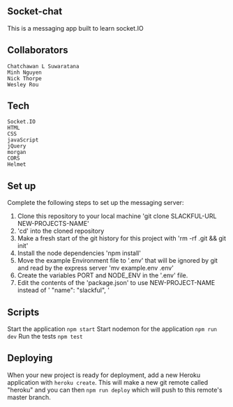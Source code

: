 ## Socket-chat

This is a messaging app built to learn socket.IO

## Collaborators
```
Chatchawan L Suwaratana
Minh Nguyen
Nick Thorpe
Wesley Rou
```
## Tech
```
Socket.IO
HTML
CSS
javaScript
jQuery
morgan
CORS
Helmet
```
## Set up

Complete the following steps to set up the messaging server:
1. Clone this repository to your local machine 'git clone SLACKFUL-URL NEW-PROJECTS-NAME'
2. 'cd' into the cloned repository
3. Make a fresh start of the git history for this project with 'rm -rf .git && git init'
4. Install the node dependencies 'npm install'
5. Move the example Environment file to '.env' that will be ignored by git and read by the express server 'mv example.env .env'
6. Create the variables PORT and NODE_ENV in the '.env' file.
7. Edit the contents of the 'package.json' to use NEW-PROJECT-NAME instead of ' "name": "slackful", '

## Scripts

Start the application `npm start`
Start nodemon for the application `npm run dev`
Run the tests `npm test`

## Deploying

When your new project is ready for deployment, add a new Heroku application with `heroku create`. This will make a new git remote called "heroku" and you can then `npm run deploy` which will push to this remote's master branch.
